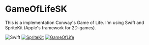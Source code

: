 # GameOfLifeSK

This is a implementation Conway's Game of Life. I'm using Swift and SpriteKit (Apple's framework for 2D-games).

![Swift](https://img.shields.io/badge/-Swift-brightgreen)
[![SpriteKit](https://img.shields.io/badge/-SpriteKit-orange)](https://developer.apple.com/spritekit/)
[![GameOfLife](https://img.shields.io/badge/-GameOfLife-blue)](https://en.wikipedia.org/wiki/Conway%27s_Game_of_Life)
